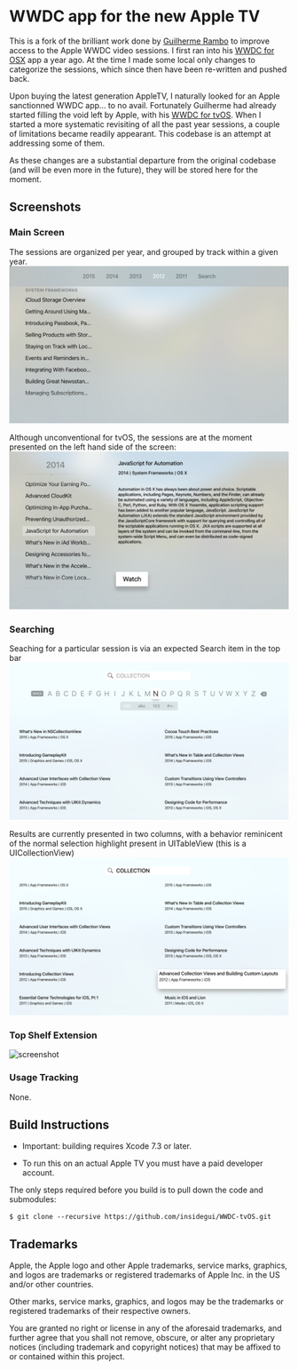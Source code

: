 # WWDC app for the new Apple TV

This is a fork of the brilliant work done by [Guilherme Rambo](https://github.com/insidegui) to improve access to the Apple WWDC video sessions. I first ran into his [WWDC for OSX](https://github.com/insidegui/WWDC) app a year ago. At the time I made some local only changes to categorize the sessions, which since then have been re-written and pushed back.

Upon buying the latest generation AppleTV, I naturally looked for an Apple sanctionned WWDC app... to no avail. Fortunately Guilherme had already started filling the void left by Apple, with his [WWDC for tvOS](https://github.com/insidegui/WWDC-tvOS). When I started a more systematic revisiting of all the past year sessions, a couple of limitations became readily appearant. This codebase is an attempt at addressing some of them. 

As these changes are a substantial departure from the original codebase (and will be even more in the future), they will be stored here for the moment.

## Screenshots

### Main Screen

The sessions are organized per year, and grouped by track within a given year.
![main](screenshots/main.png)

Although unconventional for tvOS, the sessions are at the moment presented on the left hand side of the screen:
![main](screenshots/sessions.png)

### Searching

Seaching for a particular session is via an expected Search item in the top bar
![main](screenshots/search1.png)

Results are currently presented in two columns, with a behavior reminicent of the normal selection highlight present in UITableView (this is a UICollectionView)
![main](screenshots/search2.png)

### Top Shelf Extension

![screenshot](https://raw.githubusercontent.com/insidegui/WWDC-tvOS/master/screenshots/topshelf.png)

### Usage Tracking

None.

## Build Instructions

* Important: building requires Xcode 7.3 or later.

* To run this on an actual Apple TV you must have a paid developer account.

The only steps required before you build is to pull down the code and submodules:

	$ git clone --recursive https://github.com/insidegui/WWDC-tvOS.git
	
## Trademarks

Apple, the Apple logo and other Apple trademarks, service marks, graphics, and logos are trademarks or registered trademarks of Apple Inc. in the US and/or other countries. 

Other marks, service marks, graphics, and logos may be the trademarks or registered trademarks of their respective owners. 

You are granted no right or license in any of the aforesaid trademarks, and further agree that you shall not remove, obscure, or alter any proprietary notices (including trademark and copyright notices) that may be affixed to or contained within this project.

